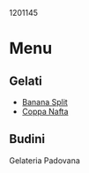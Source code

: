 1201145
# Menu 
## Gelati
- [Banana Split](./banana_split.md)
- [Coppa Nafta](./coppa_nafta.md)

## Budini

Gelateria Padovana
